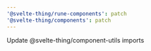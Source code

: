 ```yaml
---
'@svelte-thing/rune-components': patch
'@svelte-thing/components': patch
---
```


Update @svelte-thing/component-utils imports
